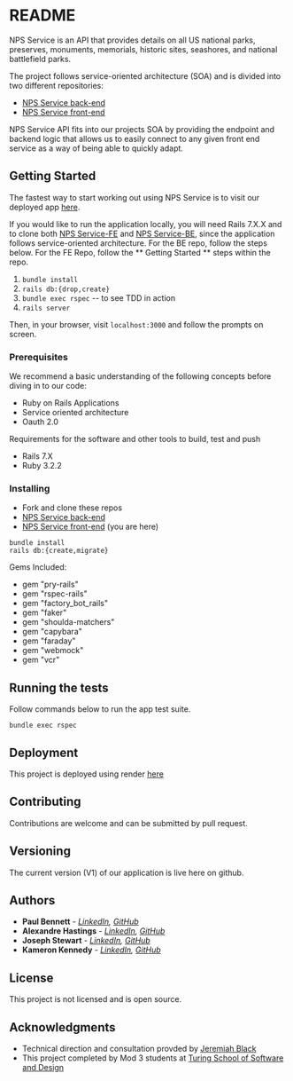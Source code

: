 # README

NPS Service is an API that provides details on all US national parks, preserves, monuments, memorials, historic sites, seashores, and national battlefield parks. 

The project follows service-oriented architecture (SOA) and is divided into two different repositories:
- [NPS Service back-end](https://github.com/M4-Park-Checklist/m4-parks-backend)
- [NPS Service front-end](https://github.com/M4-Park-Checklist/m4-parks-frontend)

NPS Service API fits into our projects SOA by providing the endpoint and backend logic that allows us to easily connect to any given front end service as a way of being able to quickly adapt.

## Getting Started

The fastest way to start working out using NPS Service is to visit our deployed app [here]().

If you would like to run the application locally, you will need Rails 7.X.X and to clone both [NPS Service-FE](https://github.com/FasTracks/FasTracks-FE) and [NPS Service-BE](https://github.com/FasTracks/FasTracks-BE), since the application follows service-oriented architecture. For the BE repo, follow the steps below. For the FE Repo, follow the ** Getting Started ** steps within the repo. 

1. `bundle install`
2. `rails db:{drop,create}` 
3. `bundle exec rspec` -- to see TDD in action
4. `rails server`

Then, in your browser, visit `localhost:3000` and follow the prompts on screen. 

### Prerequisites

We recommend a basic understanding of the following concepts before diving in to our code:

- Ruby on Rails Applications
- Service oriented architecture
- Oauth 2.0

Requirements for the software and other tools to build, test and push 
- Rails 7.X
- Ruby 3.2.2

### Installing

- Fork and clone these repos
- [NPS Service back-end](https://github.com/M4-Park-Checklist/m4-parks-backend)
- [NPS Service front-end](https://github.com/M4-Park-Checklist/m4-parks-frontend) (you are here)

`bundle install`<br>
`rails db:{create,migrate}`<br>

Gems Included: 

- gem "pry-rails"
- gem "rspec-rails"
- gem "factory_bot_rails"
- gem "faker"
- gem "shoulda-matchers"
- gem "capybara"
- gem "faraday"
- gem "webmock"
- gem "vcr"

## Running the tests

Follow commands below to run the app test suite. 

`bundle exec rspec`

## Deployment

This project is deployed using render [here](https://m4-parks-backend.onrender.com/) 


## Contributing

Contributions are welcome and can be submitted by pull request. 

## Versioning

The current version (V1) of our application is live here on github. 

## Authors
  
  - **Paul Bennett** - *[LinkedIn](https://www.linkedin.com/in/paul-bennett-dev), [GitHub](https://github.com/pcbennett108)*
  - **Alexandre Hastings** - *[LinkedIn](https://www.linkedin.com/in/lex-hastings-88798a1b5/), [GitHub](https://github.com/Jesuitman)*
  - **Joseph Stewart** - *[LinkedIn](https://www.linkedin.com/in/joe-stewart-1b1a97114/), [GitHub](https://github.com/JoeyStewart)*
  - **Kameron Kennedy** - *[LinkedIn](https://www.linkedin.com/in/kameron-kennedy-pe/), [GitHub](https://github.com/kameronk92)*

## License

This project is not licensed and is open source. 

## Acknowledgments

  - Technical direction and consultation provded by [Jeremiah Black](https://github.com/jeremiahblackol)
  - This project completed by Mod 3 students at [Turing School of Software and Design](https://turing.edu/)
